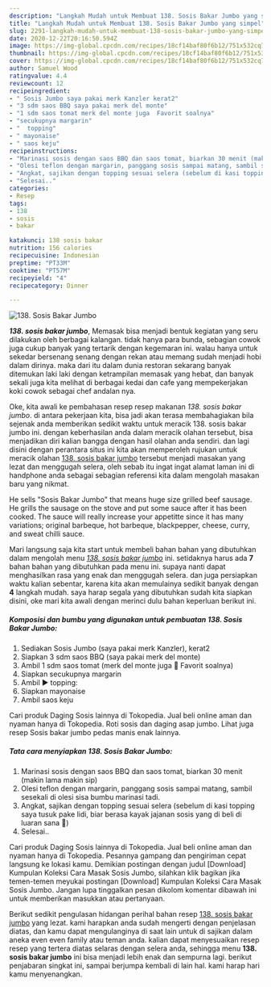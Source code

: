 ```yaml
---
description: "Langkah Mudah untuk Membuat 138. Sosis Bakar Jumbo yang simpel"
title: "Langkah Mudah untuk Membuat 138. Sosis Bakar Jumbo yang simpel"
slug: 2291-langkah-mudah-untuk-membuat-138-sosis-bakar-jumbo-yang-simpel
date: 2020-12-22T20:16:50.594Z
image: https://img-global.cpcdn.com/recipes/18cf14baf80f6b12/751x532cq70/138-sosis-bakar-jumbo-foto-resep-utama.jpg
thumbnail: https://img-global.cpcdn.com/recipes/18cf14baf80f6b12/751x532cq70/138-sosis-bakar-jumbo-foto-resep-utama.jpg
cover: https://img-global.cpcdn.com/recipes/18cf14baf80f6b12/751x532cq70/138-sosis-bakar-jumbo-foto-resep-utama.jpg
author: Samuel Wood
ratingvalue: 4.4
reviewcount: 12
recipeingredient:
- " Sosis Jumbo saya pakai merk Kanzler kerat2"
- "3 sdm saos BBQ saya pakai merk del monte"
- "1 sdm saos tomat merk del monte juga  Favorit soalnya"
- "secukupnya margarin"
- "  topping"
- " mayonaise"
- " saos keju"
recipeinstructions:
- "Marinasi sosis dengan saos BBQ dan saos tomat, biarkan 30 menit (makin lama makin sip)"
- "Olesi teflon dengan margarin, panggang sosis sampai matang, sambil sesekali di olesi sisa bumbu marinasi tadi."
- "Angkat, sajikan dengan topping sesuai selera (sebelum di kasi topping saya tusuk pake lidi, biar berasa kayak jajanan sosis yang di beli di luaran sana 🤪)"
- "Selesai.."
categories:
- Resep
tags:
- 138
- sosis
- bakar

katakunci: 138 sosis bakar 
nutrition: 156 calories
recipecuisine: Indonesian
preptime: "PT33M"
cooktime: "PT57M"
recipeyield: "4"
recipecategory: Dinner

---
```



![138. Sosis Bakar Jumbo](https://img-global.cpcdn.com/recipes/18cf14baf80f6b12/751x532cq70/138-sosis-bakar-jumbo-foto-resep-utama.jpg)

<b><i>138. sosis bakar jumbo</i></b>, Memasak bisa menjadi bentuk kegiatan yang seru dilakukan oleh berbagai kalangan. tidak hanya para bunda, sebagian cowok juga cukup banyak yang tertarik dengan kegemaran ini. walau hanya untuk sekedar bersenang senang dengan rekan atau memang sudah menjadi hobi dalam dirinya. maka dari itu dalam dunia restoran sekarang banyak ditemukan laki laki dengan ketrampilan memasak yang hebat, dan banyak sekali juga kita melihat di berbagai kedai dan cafe yang mempekerjakan koki cowok sebagai chef andalan nya.

Oke, kita awali ke pembahasan resep resep makanan <i>138. sosis bakar jumbo</i>. di antara pekerjaan kita, bisa jadi akan terasa membahagiakan bila sejenak anda memberikan sedikit waktu untuk meracik 138. sosis bakar jumbo ini. dengan keberhasilan anda dalam meracik olahan tersebut, bisa menjadikan diri kalian bangga dengan hasil olahan anda sendiri. dan lagi disini dengan perantara situs ini kita akan memperoleh rujukan untuk meracik olahan <u>138. sosis bakar jumbo</u> tersebut menjadi masakan yang lezat dan menggugah selera, oleh sebab itu ingat ingat alamat laman ini di handphone anda sebagai sebagian referensi kita dalam mengolah masakan baru yang nikmat.

He sells &#34;Sosis Bakar Jumbo&#34; that means huge size grilled beef sausage. He grills the sausage on the stove and put some sauce after it has been cooked. The sauce will really increase your appetitte since it has many variations; original barbeque, hot barbeque, blackpepper, cheese, curry, and sweat chilli sauce.


Mari langsung saja kita start untuk membeli bahan bahan yang dibutuhkan dalam mengolah menu <u><i>138. sosis bakar jumbo</i></u> ini. setidaknya harus ada <b>7</b> bahan bahan yang dibutuhkan pada menu ini. supaya nanti dapat menghasilkan rasa yang enak dan menggugah selera. dan juga persiapkan waktu kalian sebentar, karena kita akan memulainya sedikit banyak dengan <b>4</b> langkah mudah. saya harap segala yang dibutuhkan sudah kita siapkan disini, oke mari kita awali dengan merinci dulu bahan keperluan berikut ini.

<!--inarticleads1-->

##### Komposisi dan bumbu yang digunakan untuk pembuatan 138. Sosis Bakar Jumbo:

1. Sediakan  Sosis Jumbo (saya pakai merk Kanzler), kerat2
1. Siapkan 3 sdm saos BBQ (saya pakai merk del monte)
1. Ambil 1 sdm saos tomat (merk del monte juga 🤣 Favorit soalnya)
1. Siapkan secukupnya margarin
1. Ambil  ▶️ topping:
1. Siapkan  mayonaise
1. Ambil  saos keju


Cari produk Daging Sosis lainnya di Tokopedia. Jual beli online aman dan nyaman hanya di Tokopedia. Roti sosis dan daging asap jumbo. Lihat juga resep Sosis bakar jumbo pedas manis enak lainnya. 

<!--inarticleads2-->

##### Tata cara menyiapkan 138. Sosis Bakar Jumbo:

1. Marinasi sosis dengan saos BBQ dan saos tomat, biarkan 30 menit (makin lama makin sip)
1. Olesi teflon dengan margarin, panggang sosis sampai matang, sambil sesekali di olesi sisa bumbu marinasi tadi.
1. Angkat, sajikan dengan topping sesuai selera (sebelum di kasi topping saya tusuk pake lidi, biar berasa kayak jajanan sosis yang di beli di luaran sana 🤪)
1. Selesai..


Cari produk Daging Sosis lainnya di Tokopedia. Jual beli online aman dan nyaman hanya di Tokopedia. Pesannya gampang dan pengiriman cepat langsung ke lokasi kamu. Demikian postingan dengan judul [Download] Kumpulan Koleksi Cara Masak Sosis Jumbo, silahkan klik bagikan jika temen-temen meyukai postingan [Download] Kumpulan Koleksi Cara Masak Sosis Jumbo. Jangan lupa tinggalkan pesan dikolom komentar dibawah ini untuk memberikan masukkan atau pertanyaan. 

Berikut sedikit pengulasan hidangan perihal bahan resep <u>138. sosis bakar jumbo</u> yang lezat. kami harapkan anda sudah mengerti dengan penjelasan diatas, dan kamu dapat mengulanginya di saat lain untuk di sajikan dalam aneka even even family atau teman anda. kalian dapat menyesuaikan resep resep yang tertera diatas selaras dengan selera anda, sehingga menu <b>138. sosis bakar jumbo</b> ini bisa menjadi lebih enak dan sempurna lagi. berikut penjabaran singkat ini, sampai berjumpa kembali di lain hal. kami harap hari kamu menyenangkan.
